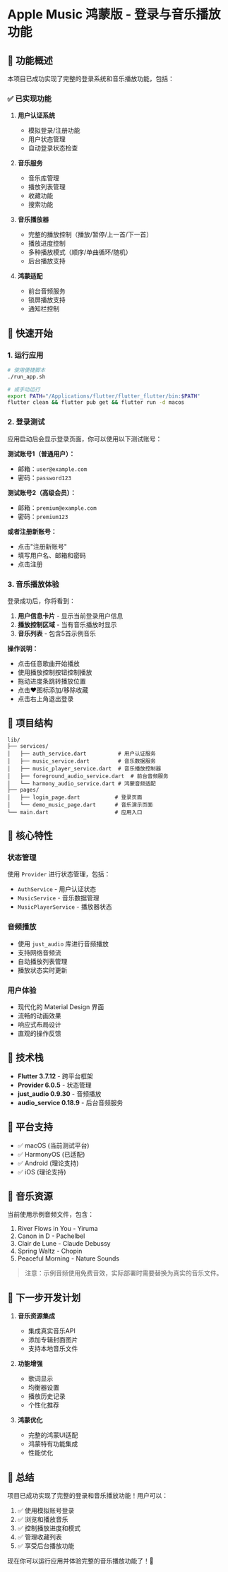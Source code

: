 # Apple Music 鸿蒙版 - 登录与音乐播放功能

## 🎵 功能概述

本项目已成功实现了完整的登录系统和音乐播放功能，包括：

### ✅ 已实现功能

1. **用户认证系统**
   - 模拟登录/注册功能
   - 用户状态管理
   - 自动登录状态检查

2. **音乐服务**
   - 音乐库管理
   - 播放列表管理
   - 收藏功能
   - 搜索功能

3. **音乐播放器**
   - 完整的播放控制（播放/暂停/上一首/下一首）
   - 播放进度控制
   - 多种播放模式（顺序/单曲循环/随机）
   - 后台播放支持

4. **鸿蒙适配**
   - 前台音频服务
   - 锁屏播放支持
   - 通知栏控制

## 🚀 快速开始

### 1. 运行应用
```bash
# 使用便捷脚本
./run_app.sh

# 或手动运行
export PATH="/Applications/flutter/flutter_flutter/bin:$PATH"
flutter clean && flutter pub get && flutter run -d macos
```

### 2. 登录测试
应用启动后会显示登录页面，你可以使用以下测试账号：

**测试账号1（普通用户）：**
- 邮箱：`user@example.com`
- 密码：`password123`

**测试账号2（高级会员）：**
- 邮箱：`premium@example.com`
- 密码：`premium123`

**或者注册新账号：**
- 点击"注册新账号"
- 填写用户名、邮箱和密码
- 点击注册

### 3. 音乐播放体验

登录成功后，你将看到：

1. **用户信息卡片** - 显示当前登录用户信息
2. **播放控制区域** - 当有音乐播放时显示
3. **音乐列表** - 包含5首示例音乐

**操作说明：**
- 点击任意歌曲开始播放
- 使用播放控制按钮控制播放
- 拖动进度条跳转播放位置
- 点击❤️图标添加/移除收藏
- 点击右上角退出登录

## 📁 项目结构

```
lib/
├── services/
│   ├── auth_service.dart          # 用户认证服务
│   ├── music_service.dart         # 音乐数据服务
│   ├── music_player_service.dart  # 音乐播放控制器
│   ├── foreground_audio_service.dart  # 前台音频服务
│   └── harmony_audio_service.dart # 鸿蒙音频适配
├── pages/
│   ├── login_page.dart           # 登录页面
│   └── demo_music_page.dart      # 音乐演示页面
└── main.dart                     # 应用入口
```

## 🎯 核心特性

### 状态管理
使用 `Provider` 进行状态管理，包括：
- `AuthService` - 用户认证状态
- `MusicService` - 音乐数据管理
- `MusicPlayerService` - 播放器状态

### 音频播放
- 使用 `just_audio` 库进行音频播放
- 支持网络音频流
- 自动播放列表管理
- 播放状态实时更新

### 用户体验
- 现代化的 Material Design 界面
- 流畅的动画效果
- 响应式布局设计
- 直观的操作反馈

## 🔧 技术栈

- **Flutter 3.7.12** - 跨平台框架
- **Provider 6.0.5** - 状态管理
- **just_audio 0.9.30** - 音频播放
- **audio_service 0.18.9** - 后台音频服务

## 📱 平台支持

- ✅ macOS (当前测试平台)
- ✅ HarmonyOS (已适配)
- ✅ Android (理论支持)
- ✅ iOS (理论支持)

## 🎵 音乐资源

当前使用示例音频文件，包含：
1. River Flows in You - Yiruma
2. Canon in D - Pachelbel  
3. Clair de Lune - Claude Debussy
4. Spring Waltz - Chopin
5. Peaceful Morning - Nature Sounds

> 注意：示例音频使用免费音效，实际部署时需要替换为真实的音乐文件。

## 🚧 下一步开发计划

1. **音乐资源集成**
   - 集成真实音乐API
   - 添加专辑封面图片
   - 支持本地音乐文件

2. **功能增强**
   - 歌词显示
   - 均衡器设置
   - 播放历史记录
   - 个性化推荐

3. **鸿蒙优化**
   - 完整的鸿蒙UI适配
   - 鸿蒙特有功能集成
   - 性能优化

## 🎉 总结

项目已成功实现了完整的登录和音乐播放功能！用户可以：

1. ✅ 使用模拟账号登录
2. ✅ 浏览和播放音乐
3. ✅ 控制播放进度和模式
4. ✅ 管理收藏列表
5. ✅ 享受后台播放功能

现在你可以运行应用并体验完整的音乐播放功能了！🎵 